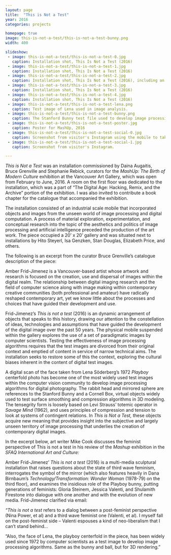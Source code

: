 ```yaml
---
layout: page
title:  "This is Not a Test"
year: 2016
categories: projects

homepage: true
image: this-is-not-a-test/this-is-not-a-test-bunny.png
width: 400

slideshow:
 - image: this-is-not-a-test/this-is-not-a-test-0.jpg
   caption: Installation shot, This Is Not a Test (2016)
 - image: this-is-not-a-test/this-is-not-a-test-1.jpg
   caption: Installation shot, This Is Not a Test (2016)
 - image: this-is-not-a-test/this-is-not-a-test-2.jpg
   caption: Installation shot, This Is Not a Test (2016), including an excerpt from Nina Power’s One Dimensional Woman.
 - image: this-is-not-a-test/this-is-not-a-test-3.jpg
   caption: Installation shot, This Is Not a Test (2016)
 - image: this-is-not-a-test/this-is-not-a-test-4.jpg
   caption: Installation shot, This Is Not a Test (2016)
 - image: this-is-not-a-test/this-is-not-a-test-lena.png
   caption: Test image of Lena used in image analysis.  
 - image: this-is-not-a-test/this-is-not-a-test-bunny.png
   caption: The Stanford Bunny test file used to develop image processing algorithms, in this case for non-photorealistic rendering. 
 - image: this-is-not-a-test/this-is-not-a-test-poster.jpg
   caption: Poster for MashUp, 2016
 - image: this-is-not-a-test/this-is-not-a-test-social-0.jpg
   caption: Screenshot from visitor's Instagram using the mobile to take selfie.
 - image: this-is-not-a-test/this-is-not-a-test-social-1.jpg
   caption: Screenshot from visitor's Instagram. 

--- 
```


*This is Not a Test* was an installation commissioned by Daina Augaitis, Bruce Grenville and Stephanie Rebick, curators for the *MashUp: The Birth of Modern Culture* exhibition at the Vancouver Art Gallery, which was open from February to June, 2016. A room on the first floor was dedicated to the installation, which was a part of “The Digital Age: Hacking, Remix, and the Archive” portion of the exhibition. I was also invited to contribute a book chapter for the catalogue that accompanied the exhibition. 

The installation consisted of an industrial scale mobile that incorporated objects and images from the unseen world of image processing and digital computation. A process of material exploration, experimentation, and conceptual research into the topic of the aesthetics and politics of image processing and artificial intelligence preceded the production of the art work. The piece occupied a 20’ x 20’ gallery and was situated next to installations by Hito Steyerl, Isa Genzken, Stan Douglas, Elizabeth Price, and others. 

The following is an excerpt from the curator Bruce Grenville’s catalogue description of the piece: 

Amber Frid-Jimenez is a Vancouver-based artist whose artwork and research is focused on the creation, use and dispersal of images within the digital realm. The relationship between digital imaging research and the field of computer science along with image making within contemporary creative communities (both professional and amateur) have radically reshaped contemporary art, yet we know little about the processes and choices that have guided their development and use.

Frid-Jimenez’s *This is not a test* (2016) is an dynamic arrangement of objects that speaks to this history, drawing our attention to the constellation of ideas, technologies and assumptions that have guided the development of the digital image over the past 50 years. The physical mobile suspended within the gallery explores the use of a set of paradigmatic images by computer scientists. Testing the effectiveness of image processing algorithms requires that the test images are divorced from their original context and emptied of content in service of narrow technical aims. The installation seeks to restore some of this the context, exploring the cultural biases inherent in the content of digital test images.

A digital scan of the face taken from Lena Söderberg’s 1972 *Playboy* centerfold photo has become one of the most widely used test images within the computer vision community to develop image processing algorithms for digital photography. The rabbit head and mirrored sphere are references to the Stanford Bunny and a Cornell Box, virtual objects widely used to test surface smoothing and compression algorithms in 3D modeling. The tensegrity form is loosely based on Levi Strauss’ totemic operator in *Savage Mind* (1962), and uses principles of compression and tension to look at systems of contingent relations. In *This is Not a Test,* these objects acquire new meaning that provides insight into the subjective and largely unseen territory of image processing that underlies the creation of contemporary digital images.

In the excerpt below, art writer Mike Cook discusses the feminist perspective of This is not a test in his review of the *Mashup* exhibition in the *SFAQ International Art and Culture:*

Amber Frid-Jimenez’ *This is not a test* (2016) is a multi-media sculptural installation that raises questions about the state of third wave feminism, interrogates the symbol of the mirror (which also features heavily in Dana Birnbaum’s *Technology/Transformation: Wonder Woman* (1978-79) on the third floor), and examines the insidious role of the Playboy bunny, putting generations of feminists: Gloria Steinem, Jessica Valenti, and Shulamith Firestone into dialogue with one another and with the evolution of new media. Frid-Jimenez clarified via email:

*“This is not a test* refers to a dialog between a post-feminist perspective (Nina Power, et al) and a third wave feminist one (Valenti, et al). I myself fall on the post-feminist side – Valenti espouses a kind of neo-liberalism that I can’t stand behind…

“Also, the face of Lena, the playboy centerfold in the piece, has been widely used since 1972 by computer scientists as a test image to develop image processing algorithms. Same as the bunny and ball, but for 3D rendering.”

